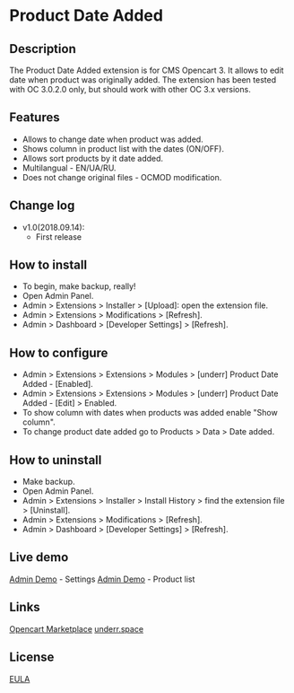 # Product Date Added

## Description
The Product Date Added extension is for CMS Opencart 3. It allows to edit date when product was originally added.
The extension has been tested with OC 3.0.2.0 only, but should work with other OC 3.x versions.

## Features
* Allows to change date when product was added.
* Shows column in product list with the dates (ON/OFF).
* Allows sort products by it date added.
* Multilangual - EN/UA/RU.
* Does not change original files - OCMOD modification.

## Change log
* v1.0(2018.09.14):
  * First release

## How to install
* To begin, make backup, really!
* Open Admin Panel.
* Admin > Extensions > Installer > [Upload]: open the extension file.
* Admin > Extensions > Modifications > [Refresh].
* Admin > Dashboard > [Developer Settings] > [Refresh].

## How to configure
* Admin > Extensions > Extensions > Modules > [underr] Product Date Added - [Enabled].
* Admin > Extensions > Extensions > Modules > [underr] Product Date Added - [Edit] > Enabled.
* To show column with dates when products was added enable "Show column".
* To change product date added go to Products > Data > Date added.

## How to uninstall
* Make backup.
* Open Admin Panel.
* Admin > Extensions > Installer > Install History > find the extension file > [Uninstall].
* Admin > Extensions > Modifications > [Refresh].
* Admin > Dashboard > [Developer Settings] > [Refresh].

## Live demo
[Admin Demo](http://051c5f20.freevar.com/www/plus/admin/index.php?route=extension/module/product_date_added) - Settings
[Admin Demo](http://051c5f20.freevar.com/www/plus/admin/index.php?route=catalog/product) - Product list

## Links
[Opencart Marketplace](https://www.opencart.com/index.php?route=marketplace/extension/info&extension_id=35071)
[underr.space](https://underr.space/notes/projects/project-009.html)

## License
[EULA](https://raw.githubusercontent.com/underr-ua/product-date-added/master/EULA.txt)
